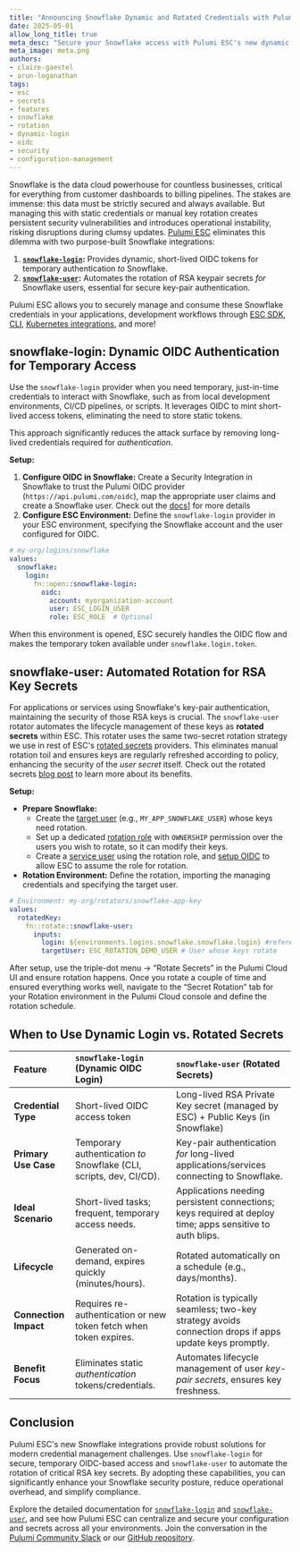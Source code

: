 ```yaml
---
title: "Announcing Snowflake Dynamic and Rotated Credentials with Pulumi ESC"
date: 2025-05-01
allow_long_title: true
meta_desc: "Secure your Snowflake access with Pulumi ESC's new dynamic OIDC login for temporary credentials and automated RSA keypair rotation for user secrets."
meta_image: meta.png
authors:
- claire-gaestel
- arun-loganathan
tags:
- esc
- secrets
- features
- snowflake
- rotation
- dynamic-login
- oidc
- security
- configuration-management
---
```


Snowflake is the data cloud powerhouse for countless businesses, critical for everything from customer dashboards to billing pipelines. The stakes are immense: this data must be strictly secured and always available. But managing this with static credentials or manual key rotation creates persistent security vulnerabilities and introduces operational instability, risking disruptions during clumsy updates. [Pulumi ESC](/product/esc) eliminates this dilemma with two purpose-built Snowflake integrations:

1.  **[`snowflake-login`](/docs/esc/integrations/dynamic-login-credentials/snowflake-login/):** Provides dynamic, short-lived OIDC tokens for temporary authentication *to* Snowflake.
2.  **[`snowflake-user`](/docs/esc/integrations/rotated-secrets/snowflake-user/):** Automates the rotation of RSA keypair secrets *for* Snowflake users, essential for secure key-pair authentication.

<!--more-->

Pulumi ESC allows you to securely manage and consume these Snowflake credentials in your applications, development workflows through [ESC SDK](/docs/esc/development/languages-sdks/), [CLI](/docs/esc/cli/), [Kubernetes integrations](/docs/esc/integrations/kubernetes/), and more!

## snowflake-login: Dynamic OIDC Authentication for Temporary Access

Use the `snowflake-login` provider when you need temporary, just-in-time credentials to interact with Snowflake, such as from local development environments, CI/CD pipelines, or scripts. It leverages OIDC to mint short-lived access tokens, eliminating the need to store static tokens.

This approach significantly reduces the attack surface by removing long-lived credentials required for *authentication*.

**Setup:**

1.  **Configure OIDC in Snowflake:** Create a Security Integration in Snowflake to trust the Pulumi OIDC provider (`https://api.pulumi.com/oidc`), map the appropriate user claims and create a Snowflake user. Check out the [docs](/docs/esc/integrations/dynamic-login-credentials/snowflake-login/#configuring-oidc-for-snowflake)] for more details
2.  **Configure ESC Environment:** Define the `snowflake-login` provider in your ESC environment, specifying the Snowflake account and the user configured for OIDC.
    
```yaml
# my-org/logins/snowflake
values:
  snowflake:
    login:
      fn::open::snowflake-login:
        oidc:
          account: myorganization-account 
          user: ESC_LOGIN_USER          
          role: ESC_ROLE  # Optional
```
When this environment is opened, ESC securely handles the OIDC flow and makes the temporary token available under `snowflake.login.token`.

## snowflake-user: Automated Rotation for RSA Key Secrets

For applications or services using Snowflake's key-pair authentication, maintaining the security of those RSA keys is crucial. The `snowflake-user` rotator automates the lifecycle management of these keys as **rotated secrets** within ESC. This rotater uses the same two-secret rotation strategy we use in rest of ESC's [rotated secrets](/docs/esc/integrations/rotated-secrets/) providers. This eliminates manual rotation toil and ensures keys are regularly refreshed according to policy, enhancing the security of the *user secret* itself. Check out the rotated secrets [blog post](/blog/esc-rotated-secrets-launch/#introducing-esc-rotated-secrets) to learn more about its benefits. 

**Setup:**

*  **Prepare Snowflake:**
    *   Create the [target user](/docs/esc/integrations/rotated-secrets/snowflake-user/#step-1-create-the-target-user) (e.g., `MY_APP_SNOWFLAKE_USER`) whose keys need rotation.
    *   Set up a dedicated [rotation role](/docs/esc/integrations/rotated-secrets/snowflake-user/#step-2-create-a-rotator-role) with `OWNERSHIP` permission over the users you wish to rotate, so it can modify their keys.
    *   Create a [service user](/docs/esc/integrations/rotated-secrets/snowflake-user/#step-3-create-a-rotation-service-user) using the rotation role, and [setup OIDC](/docs/esc/integrations/rotated-secrets/snowflake-user/#step-4-set-up-oidc-for-the-rotation-service-user) to allow ESC to assume the role for rotation. 
*   **Rotation Environment:** Define the rotation, importing the managing credentials and specifying the target user.

```yaml
# Environment: my-org/rotators/snowflake-app-key
values:
  rotatedKey: 
    fn::rotate::snowflake-user:
      inputs:
        login: ${environments.logins.snowflake.snowflake.login} #reference credentials created using `snowflake-login`
        targetUser: ESC_ROTATION_DEMO_USER # User whose keys rotate
```

After setup, use the triple-dot menu -> “Rotate Secrets” in the Pulumi Cloud UI and ensure rotation happens. Once you rotate a couple of time and ensured everything works well, navigate to the “Secret Rotation” tab for your Rotation environment in the Pulumi Cloud console and define the rotation schedule. 

## When to Use Dynamic Login vs. Rotated Secrets

|**Feature**                | **`snowflake-login` (Dynamic OIDC Login)**                                        | **`snowflake-user` (Rotated Secrets)**                                                                 |
| :--------------------- | :---------------------------------------------------------------------------- | :--------------------------------------------------------------------------------------------------------- |
| **Credential Type**    | Short-lived OIDC access token                                                 | Long-lived RSA Private Key secret (managed by ESC) + Public Keys (in Snowflake)                             |
| **Primary Use Case**   | Temporary authentication *to* Snowflake (CLI, scripts, dev, CI/CD).             | Key-pair authentication *for* long-lived applications/services connecting to Snowflake.                               |
| **Ideal Scenario**     | Short-lived tasks; frequent, temporary access needs.                          | Applications needing persistent connections; keys required at deploy time; apps sensitive to auth blips. |
| **Lifecycle**          | Generated on-demand, expires quickly (minutes/hours).                         | Rotated automatically on a schedule (e.g., days/months).                                                   |
| **Connection Impact** | Requires re-authentication or new token fetch when token expires.             | Rotation is typically seamless; two-key strategy avoids connection drops if apps update keys promptly.      |
| **Benefit Focus**      | Eliminates static *authentication* tokens/credentials.                        | Automates lifecycle management of user *key-pair secrets*, ensures key freshness.                            |

## Conclusion

Pulumi ESC's new Snowflake integrations provide robust solutions for modern credential management challenges. Use `snowflake-login` for secure, temporary OIDC-based access and `snowflake-user` to automate the rotation of critical RSA key secrets. By adopting these capabilities, you can significantly enhance your Snowflake security posture, reduce operational overhead, and simplify compliance.

Explore the detailed documentation for [`snowflake-login`](/docs/esc/integrations/dynamic-login-credentials/snowflake-login/) and [`snowflake-user`](/docs/esc/integrations/rotated-secrets/snowflake-user/), and see how Pulumi ESC can centralize and secure your configuration and secrets across all your environments. Join the conversation in the [Pulumi Community Slack](https://slack.pulumi.com/) or our [GitHub repository](https://github.com/pulumi/esc).